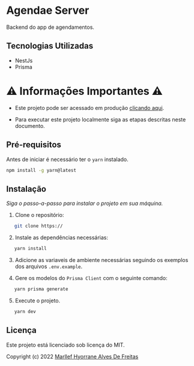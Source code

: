 # Agendae Server

Backend do app de agendamentos.

## Tecnologias Utilizadas

- NestJs
- Prisma

# ⚠️ Informações Importantes ⚠️

- Este projeto pode ser acessado em produção [clicando aqui]().

- Para executar este projeto localmente siga as etapas descritas neste documento.

## Pré-requisitos

Antes de iniciar é necessário ter o `yarn` instalado.

```sh
npm install -g yarn@latest
```

## Instalação

_Siga o passo-a-passo para instalar o projeto em sua máquina._

1. Clone o repositório:

```sh
   git clone https://
```

2. Instale as dependências necessárias:

```sh
   yarn install
```

3. Adicione as variaveis de ambiente necessárias seguindo os exemplos dos arquivos `.env.example`.

4. Gere os modelos do `Prisma Client` com o seguinte comando:

```sh
   yarn prisma generate
```

5. Execute o projeto.

```sh
   yarn dev
```

## Licença

Este projeto está licenciado sob licença do MIT.

Copyright (c) 2022 [Marllef Hyorrane Alves De Freitas](http://github.com/marllef)
